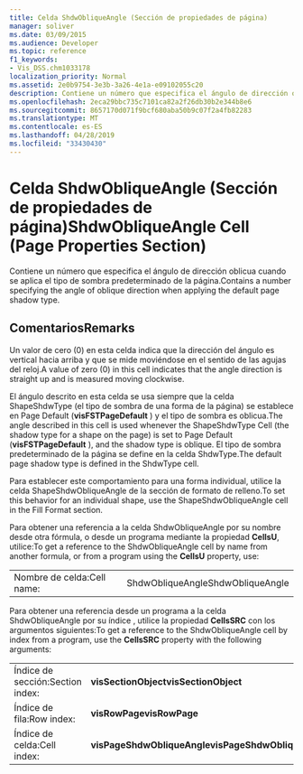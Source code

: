 ```yaml
---
title: Celda ShdwObliqueAngle (Sección de propiedades de página)
manager: soliver
ms.date: 03/09/2015
ms.audience: Developer
ms.topic: reference
f1_keywords:
- Vis_DSS.chm1033178
localization_priority: Normal
ms.assetid: 2e0b9754-3e3b-3a26-4e1a-e09102055c20
description: Contiene un número que especifica el ángulo de dirección oblicua cuando se aplica el tipo de sombra predeterminado de la página.
ms.openlocfilehash: 2eca29bbc735c7101ca82a2f26db30b2e344b8e6
ms.sourcegitcommit: 8657170d071f9bcf680aba50b9c07f2a4fb82283
ms.translationtype: MT
ms.contentlocale: es-ES
ms.lasthandoff: 04/28/2019
ms.locfileid: "33430430"
---
```

# <a name="shdwobliqueangle-cell-page-properties-section"></a><span data-ttu-id="3523b-103">Celda ShdwObliqueAngle (Sección de propiedades de página)</span><span class="sxs-lookup"><span data-stu-id="3523b-103">ShdwObliqueAngle Cell (Page Properties Section)</span></span>

<span data-ttu-id="3523b-104">Contiene un número que especifica el ángulo de dirección oblicua cuando se aplica el tipo de sombra predeterminado de la página.</span><span class="sxs-lookup"><span data-stu-id="3523b-104">Contains a number specifying the angle of oblique direction when applying the default page shadow type.</span></span>
  
## <a name="remarks"></a><span data-ttu-id="3523b-105">Comentarios</span><span class="sxs-lookup"><span data-stu-id="3523b-105">Remarks</span></span>

<span data-ttu-id="3523b-106">Un valor de cero (0) en esta celda indica que la dirección del ángulo es vertical hacia arriba y que se mide moviéndose en el sentido de las agujas del reloj.</span><span class="sxs-lookup"><span data-stu-id="3523b-106">A value of zero (0) in this cell indicates that the angle direction is straight up and is measured moving clockwise.</span></span>
  
 <span data-ttu-id="3523b-107">El ángulo descrito en esta celda se usa siempre que la celda ShapeShdwType (el tipo de sombra de una forma de la página) se establece en Page Default (**visFSTPageDefault** ) y el tipo de sombra es oblicua.</span><span class="sxs-lookup"><span data-stu-id="3523b-107">The angle described in this cell is used whenever the ShapeShdwType Cell (the shadow type for a shape on the page) is set to Page Default (**visFSTPageDefault** ), and the shadow type is oblique.</span></span> <span data-ttu-id="3523b-108">El tipo de sombra predeterminado de la página se define en la celda ShdwType.</span><span class="sxs-lookup"><span data-stu-id="3523b-108">The default page shadow type is defined in the ShdwType cell.</span></span> 
  
<span data-ttu-id="3523b-109">Para establecer este comportamiento para una forma individual, utilice la celda ShapeShdwObliqueAngle de la sección de formato de relleno.</span><span class="sxs-lookup"><span data-stu-id="3523b-109">To set this behavior for an individual shape, use the ShapeShdwObliqueAngle cell in the Fill Format section.</span></span>
  
<span data-ttu-id="3523b-110">Para obtener una referencia a la celda ShdwObliqueAngle por su nombre desde otra fórmula, o desde un programa mediante la propiedad **CellsU**, utilice:</span><span class="sxs-lookup"><span data-stu-id="3523b-110">To get a reference to the ShdwObliqueAngle cell by name from another formula, or from a program using the **CellsU** property, use:</span></span> 
  
|||
|:-----|:-----|
| <span data-ttu-id="3523b-111">Nombre de celda:</span><span class="sxs-lookup"><span data-stu-id="3523b-111">Cell name:</span></span>  <br/> | <span data-ttu-id="3523b-112">ShdwObliqueAngle</span><span class="sxs-lookup"><span data-stu-id="3523b-112">ShdwObliqueAngle</span></span>  <br/> |
   
<span data-ttu-id="3523b-113">Para obtener una referencia desde un programa a la celda ShdwObliqueAngle por su índice
, utilice la propiedad **CellsSRC** con los argumentos siguientes:</span><span class="sxs-lookup"><span data-stu-id="3523b-113">To get a reference to the ShdwObliqueAngle cell by index from a program, use the **CellsSRC** property with the following arguments:</span></span> 
  
|||
|:-----|:-----|
| <span data-ttu-id="3523b-114">Índice de sección:</span><span class="sxs-lookup"><span data-stu-id="3523b-114">Section index:</span></span>  <br/> |<span data-ttu-id="3523b-115">**visSectionObject**</span><span class="sxs-lookup"><span data-stu-id="3523b-115">**visSectionObject**</span></span> <br/> |
| <span data-ttu-id="3523b-116">Índice de fila:</span><span class="sxs-lookup"><span data-stu-id="3523b-116">Row index:</span></span>  <br/> |<span data-ttu-id="3523b-117">**visRowPage**</span><span class="sxs-lookup"><span data-stu-id="3523b-117">**visRowPage**</span></span> <br/> |
| <span data-ttu-id="3523b-118">Índice de celda:</span><span class="sxs-lookup"><span data-stu-id="3523b-118">Cell index:</span></span>  <br/> |<span data-ttu-id="3523b-119">**visPageShdwObliqueAngle**</span><span class="sxs-lookup"><span data-stu-id="3523b-119">**visPageShdwObliqueAngle**</span></span> <br/> |
   

